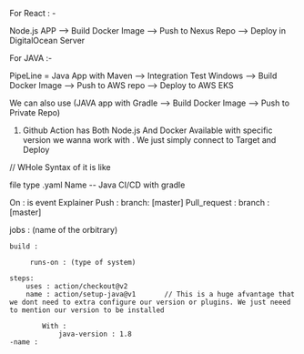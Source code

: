For React : -

Node.js APP —-> Build Docker Image —> Push to Nexus Repo —> Deploy in DigitalOcean Server


For JAVA :- 

PipeLine = Java App with Maven —> Integration Test Windows —> Build Docker Image —-> Push to AWS repo  —> Deploy to AWS EKS

We can also use
  (JAVA app with Gradle  —> Build Docker Image —> Push to Private Repo)


1. Github Action has Both Node.js And Docker Available with specific version we wanna work with . We just simply connect to Target and Deploy



// WHole Syntax of it is like 

file type .yaml
Name -- Java CI/CD with gradle

On : is event Explainer
    Push : 
        branch: [master]
    Pull_request : 
        branch : [master]

jobs : (name of the orbitrary)

    build : 
         
         runs-on : (type of system)

    steps: 
        uses : action/checkout@v2
        name : action/setup-java@v1       // This is a huge afvantage that we dont need to extra configure our version or plugins. We just neeed to mention our version to be installed

            With : 
                java-version : 1.8
    -name : 

    